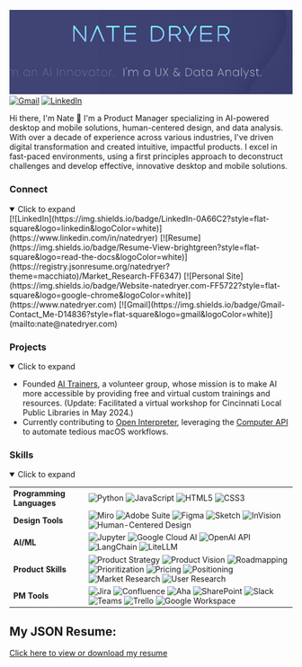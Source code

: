 ![Header Image](https://github.com/nate-dryer/nate-dryer/blob/main/GIF_3)
[![Gmail](https://img.shields.io/badge/Gmail-Contact_Me-D14836?style=flat-square&logo=gmail&logoColor=white)](mailto:nate@natedryer.com)
[![LinkedIn](https://img.shields.io/badge/LinkedIn-0A66C2?style=flat-square&logo=linkedin&logoColor=white)](https://www.linkedin.com/in/natedryer)

Hi there, I'm Nate 👋
I'm a Product Manager specializing in AI-powered desktop and mobile solutions, human-centered design, and data analysis. With over a decade of experience across various industries, I've driven digital transformation and created intuitive, impactful products. I excel in fast-paced environments, using a first principles approach to deconstruct challenges and develop effective, innovative desktop and mobile solutions.

</details>

### Connect 

<details open>
<summary>Click to expand</summary>
[![LinkedIn](https://img.shields.io/badge/LinkedIn-0A66C2?style=flat-square&logo=linkedin&logoColor=white)](https://www.linkedin.com/in/natedryer)
[![Resume](https://img.shields.io/badge/Resume-View-brightgreen?style=flat-square&logo=read-the-docs&logoColor=white)](https://registry.jsonresume.org/natedryer?theme=macchiato)/Market_Research-FF6347) 
[![Personal Site](https://img.shields.io/badge/Website-natedryer.com-FF5722?style=flat-square&logo=google-chrome&logoColor=white)](https://www.natedryer.com)
[![Gmail](https://img.shields.io/badge/Gmail-Contact_Me-D14836?style=flat-square&logo=gmail&logoColor=white)](mailto:nate@natedryer.com)

</details>

### Projects

<details open>
<summary>Click to expand</summary>

  - Founded [AI Trainers](https://www.aitrainers.io), a volunteer group, whose mission is to make AI more accessible by providing free and virtual custom trainings and resources. (Update: Facilitated a virtual workshop for Cincinnati Local Public Libraries in May 2024.)
  - Currently contributing to [Open Interpreter](https://github.com/OpenInterpreter/open-interpreter), leveraging the [Computer API](https://docs.openinterpreter.com/code-execution/computer-api) to automate tedious macOS workflows.

</details>

### Skills

<details open>
<summary>Click to expand</summary>

| | |
  |---|---|
  | **Programming Languages**   | ![Python](https://img.shields.io/badge/Python-3776AB?style=flat-square&logo=python&logoColor=white) ![JavaScript](https://img.shields.io/badge/JavaScript-F7DF1E?style=flat-square&logo=javascript&logoColor=black) ![HTML5](https://img.shields.io/badge/HTML5-E34F26?style=flat-square&logo=html5&logoColor=white) ![CSS3](https://img.shields.io/badge/CSS3-1572B6?style=flat-square&logo=css3&logoColor=white) |
  | **Design Tools**            | ![Miro](https://img.shields.io/badge/Miro-FFD02F?style=flat-square&logo=miro&logoColor=black) ![Adobe Suite](https://img.shields.io/badge/Adobe_Suite-FF0000?style=flat-square&logo=adobe&logoColor=white) ![Figma](https://img.shields.io/badge/Figma-F24E1E?style=flat-square&logo=figma&logoColor=white) ![Sketch](https://img.shields.io/badge/Sketch-F7B500?style=flat-square&logo=sketch&logoColor=black) ![InVision](https://img.shields.io/badge/InVision-FF3366?style=flat-square&logo=invision&logoColor=white) ![Human-Centered Design](https://img.shields.io/badge/Human--Centered_Design-FF4500) |
  | **AI/ML**                   | ![Jupyter](https://img.shields.io/badge/Jupyter-F37626?style=flat-square&logo=jupyter&logoColor=white) ![Google Cloud AI](https://img.shields.io/badge/Google_Cloud_AI-4285F4?style=flat-square&logo=google-cloud&logoColor=white) ![OpenAI API](https://img.shields.io/badge/OpenAI_API-412991?style=flat-square&logo=openai&logoColor=white) ![LangChain](https://img.shields.io/badge/LangChain-Custom_Color?style=flat-square&logo=langchain&logoColor=white) ![LiteLLM](https://img.shields.io/badge/LiteLLM-FF4500?style=flat-square&logo=liteLLM&logoColor=white) |
  | **Product Skills**          | ![Product Strategy](https://img.shields.io/badge/Product_Strategy-0078D4) ![Product Vision](https://img.shields.io/badge/Product_Vision-0078D4) ![Roadmapping](https://img.shields.io/badge/Roadmapping-DAA520) ![Prioritization](https://img.shields.io/badge/Prioritization-20B2AA) ![Pricing](https://img.shields.io/badge/Pricing-DC143C) ![Positioning](https://img.shields.io/badge/Positioning-32CD32) ![Market Research](https://img.shields.io/badge/Market_Research-FF6347) ![User Research](https://img.shields.io/badge/User_Research-4682B4) |
  | **PM Tools**                | ![Jira](https://img.shields.io/badge/Jira-0052CC?style=flat-square&logo=jira&logoColor=white) ![Confluence](https://img.shields.io/badge/Confluence-172B4D?style=flat-square&logo=confluence&logoColor=white) ![Aha](https://img.shields.io/badge/Aha-0094E9?style=flat-square&logo=aha&logoColor=white) ![SharePoint](https://img.shields.io/badge/SharePoint-0078D4?style=flat-square&logo=microsoft-sharepoint&logoColor=white) ![Slack](https://img.shields.io/badge/Slack-4A154B?style=flat-square&logo=slack&logoColor=white) ![Teams](https://img.shields.io/badge/Teams-6264A7?style=flat-square&logo=microsoft-teams&logoColor=white) ![Trello](https://img.shields.io/badge/Trello-0079BF?style=flat-square&logo=trello&logoColor=white) ![Google Workspace](https://img.shields.io/badge/Google_Workspace-4285F4?style=flat-square&logo=google&logoColor=white) |

## My JSON Resume:

[Click here to view or download my resume](https://nate-dryer.github.io/resume.html)
